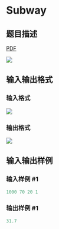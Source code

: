 # Subway

## 题目描述

[problemUrl]: https://uva.onlinejudge.org/index.php?option=com_onlinejudge&Itemid=8&category=13&page=show_problem&problem=1065

[PDF](https://uva.onlinejudge.org/external/101/p10124.pdf)

![](https://cdn.luogu.com.cn/upload/vjudge_pic/UVA10124/e00190338bded0d7bf4e4bf5ee508f49ce967db6.png)

## 输入输出格式

### 输入格式

![](https://cdn.luogu.com.cn/upload/vjudge_pic/UVA10124/670edc498c19400ee9998620e54d64025cb59e5e.png)

### 输出格式

![](https://cdn.luogu.com.cn/upload/vjudge_pic/UVA10124/027d2203b20cb251664db25b9bf1d4713ec2e270.png)

## 输入输出样例

### 输入样例 #1

```cpp
1000 70 20 1
```


### 输出样例 #1

```cpp
31.7
```


